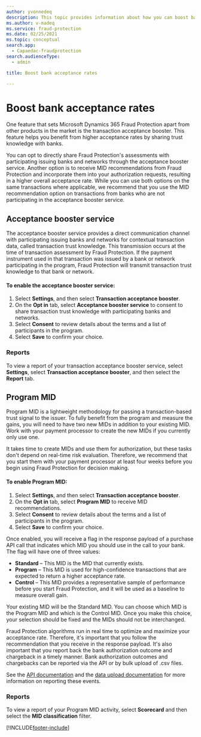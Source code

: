 ```yaml
---
author: yvonnedeq
description: This topic provides information about how you can boost bank acceptance rates.
ms.author: v-madeq
ms.service: fraud-protection
ms.date: 02/25/2021
ms.topic: conceptual
search.app: 
  - Capaedac-fraudprotection
search.audienceType:
  - admin

title: Boost bank acceptance rates

---
```


# Boost bank acceptance rates

One feature that sets Microsoft Dynamics 365 Fraud Protection apart from other products in the market is the transaction acceptance booster. This feature helps you benefit from higher acceptance rates by sharing trust knowledge with banks. 

You can opt to directly share Fraud Protection's assessments with participating issuing banks and networks through the acceptance booster service. Another option is to receive MID recommendations from Fraud Protection and incorporate them into your authorization requests, resulting in a higher overall acceptance rate. While you can use both options on the same transactions where applicable, we recommend that you use the MID recommendation option on transactions from banks who are not participating in the acceptance booster service.

## Acceptance booster service
The acceptance booster service provides a direct communication channel with participating issuing banks and networks for contextual transaction data, called transaction trust knowledge. This transmission occurs at the time of transaction assessment by Fraud Protection. If the payment instrument used in that transaction was issued by a bank or network participating in the program, Fraud Protection will transmit transaction trust knowledge to that bank or network. 

#### To enable the acceptance booster service:

1. Select **Settings**, and then select **Transaction acceptance booster**. 
2. On the **Opt in** tab, select **Acceptance booster service** to consent to share transaction trust knowledge with participating banks and networks. 
3. Select **Consent** to review details about the terms and a list of participants in the program. 
4. Select **Save** to confirm your choice.

### Reports

To view a report of your transaction acceptance booster service, select **Settings**, select **Transaction acceptance booster**, and then select the **Report** tab.

## Program MID

Program MID is a lightweight methodology for passing a transaction-based trust signal to the issuer. To fully benefit from the program and measure the gains, you will need to have two new MIDs in addition to your existing MID. Work with your payment processor to create the new MIDs if you currently only use one. 

It takes time to create MIDs and use them for authorization, but these tasks don't depend on real-time risk evaluation. Therefore, we recommend that you start them with your payment processor at least four weeks before you begin using Fraud Protection for decision making. 

#### To enable Program MID: 

1. Select **Settings**, and then select **Transaction acceptance booster**.
1. On the **Opt in** tab, select **Program MID** to 
receive MID recommendations. 
1. Select **Consent** to review details about the terms and a list of participants in the program. 
1. Select **Save** to confirm your choice. 

Once enabled, you will receive a flag in the response payload of a purchase API call that indicates which MID you should use in the call to your bank. The flag will have one of three values: 

- **Standard** – This MID is the MID that currently exists. 
- **Program** – This MID is used for high-confidence transactions that are expected to return a higher acceptance rate. 
- **Control** – This MID provides a representative sample of performance before you start Fraud Protection, and it will be used as a baseline to measure overall gain. 

Your existing MID will be the Standard MID. You can choose which MID is the Program MID and which is the Control MID. Once you make this choice, your selection should be fixed and the MIDs should not be interchanged. 

Fraud Protection algorithms run in real time to optimize and maximize your acceptance rate. Therefore, it's important that you follow the recommendation that you receive in the response payload. It's also important that you report back the bank authorization outcome and chargeback in a timely manner. Bank authorization outcomes and chargebacks can be reported via the API or by bulk upload of .csv files. 

See the [API documentation](integrate-real-time-api.md) and the [data upload documentation](data-upload.md) for more information on reporting these events.

### Reports
To view a report of your Program MID activity, select **Scorecard** and then select the **MID classification** filter.


[!INCLUDE[footer-include](includes/footer-banner.md)]
